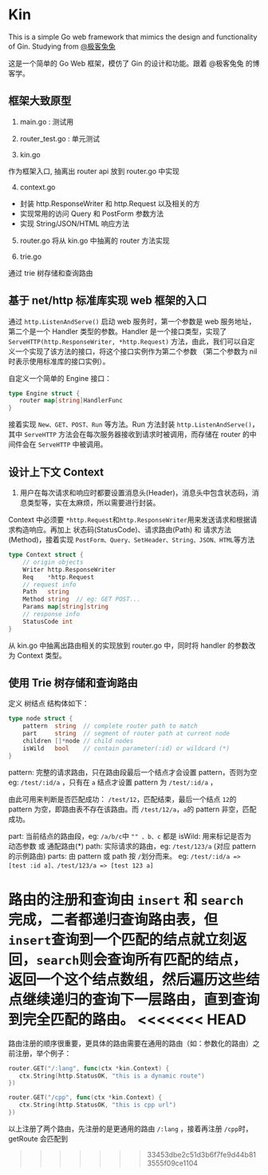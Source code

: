 # Kin

This is a simple Go web framework that mimics the design and functionality of Gin.
Studying from [@极客兔兔](https://geektutu.com/post/gee.html)

这是一个简单的 Go Web 框架，模仿了 Gin 的设计和功能。跟着 @极客兔兔 的博客学。

## 框架大致原型

1. main.go : 测试用
2. router_test.go : 单元测试

3. kin.go

作为框架入口, 抽离出 router api 放到 router.go 中实现

4. context.go

- 封装 http.ResponseWriter 和 http.Request 以及相关的方
- 实现常用的访问 Query 和 PostForm 参数方法
- 实现 String/JSON/HTML 响应方法

5. router.go
   将从 kin.go 中抽离的 router 方法实现

6. trie.go

通过 trie 树存储和查询路由

## 基于 net/http 标准库实现 web 框架的入口

通过 `http.ListenAndServe()` 启动 web 服务时，第一个参数是 web 服务地址，第二个是一个 Handler 类型的参数。Handler 是一个接口类型，实现了 `ServeHTTP(http.ResponseWriter, *http.Request)` 方法，由此，我们可以自定义一个实现了该方法的接口，将这个接口实例作为第二个参数 （第二个参数为 nil 时表示使用标准库的接口实例）。

自定义一个简单的 Engine 接口：

```go
type Engine struct {
   router map[string]HandlerFunc
}
```

接着实现 `New、GET、POST、Run` 等方法。Run 方法封装 `http.ListenAndServe()`，其中 `ServeHTTP` 方法会在每次服务器接收到请求时被调用，而存储在 router 的中间件会在 `ServeHTTP` 中被调用。

## 设计上下文 Context

1. 用户在每次请求和响应时都要设置消息头(Header)，消息头中包含状态码，消息类型等，实在太麻烦，所以需要进行封装。

Context 中必须要 `*http.Request`和`http.ResponseWriter`用来发送请求和根据请求构造响应。再加上 状态码(StatusCode)、请求路由(Path) 和 请求方法 (Method)，接着实现 `PostForm、Query、SetHeader、String、JSON、HTML`等方法

```go
type Context struct {
	// origin objects
	Writer http.ResponseWriter
	Req    *http.Request
	// request info
	Path   string
	Method string  // eg: GET POST...
	Params map[string]string
	// response info
	StatusCode int
}
```

从 kin.go 中抽离出路由相关的实现放到 router.go 中，同时将 handler 的参数改为 Context 类型。

## 使用 Trie 树存储和查询路由

定义 树结点 结构体如下：

```go
type node struct {
	pattern  string  // complete router path to match
	part     string  // segment of router path at current node
	children []*node // child nodes
	isWild   bool    // contain parameter(:id) or wildcard (*)
}
```

pattern: 完整的请求路由，只在路由段最后一个结点才会设置 pattern，否则为空 eg: `/test/:id/a` ，只有在 `a` 结点才设置 pattern 为 `/test/:id/a` ，

由此可用来判断是否匹配成功： `/test/12`，匹配结束，最后一个结点 `12`的 pattern 为空，即路由表不存在该路由。而 `/test/12/a`，`a`的 pattern 非空，匹配成功。

part: 当前结点的路由段，eg: `/a/b/c`中 `"" 、b、c` 都是
isWild: 用来标记是否为 动态参数 或 通配路由(\*)
path: 实际请求的路由，eg: `/test/123/a` (对应 pattern 的示例路由)
parts: 由 pattern 或 path 按 `/`划分而来。 eg: `/test/:id/a => [test :id a]、/test/123/a => [test 123 a]`

路由的注册和查询由 `insert` 和 `search` 完成，二者都递归查询路由表，但 `insert`查询到一个匹配的结点就立刻返回，`search`则会查询所有匹配的结点，返回一个这个结点数组，然后遍历这些结点继续递归的查询下一层路由，直到查询到完全匹配的路由。
<<<<<<< HEAD
=======

路由注册的顺序很重要，更具体的路由需要在通用的路由（如：参数化的路由）之前注册，举个例子：

```go
router.GET("/:lang", func(ctx *kin.Context) {
   ctx.String(http.StatusOK, "this is a dynamic route")
})

router.GET("/cpp", func(ctx *kin.Context) {
   ctx.String(http.StatusOK, "this is cpp url")
})
```

以上注册了两个路由，先注册的是更通用的路由 `/:lang` ，接着再注册 `/cpp`时，getRoute 会匹配到
>>>>>>> 33453dbe2c51d3b6f7fe9d44b813555f09ce1104
